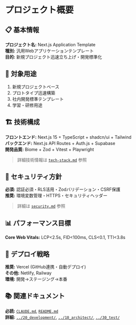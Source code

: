 # プロジェクト概要

## 📋 基本情報

**プロジェクト名:** Next.js Application Template  
**種別:** 汎用Webアプリケーションテンプレート  
**目的:** 新規プロジェクト迅速立ち上げ・開発標準化

## 🎯 対象用途

1. 新規プロジェクトベース
2. プロトタイプ迅速構築  
3. 社内開発標準テンプレート
4. 学習・研修用途

## 🏗 技術構成

**フロントエンド:** Next.js 15 + TypeScript + shadcn/ui + Tailwind  
**バックエンド:** Next.js API Routes + Auth.js + Supabase  
**開発品質:** Biome + Zod + Vitest + Playwright  

> 詳細技術情報は [`tech-stack.md`](tech-stack.md) 参照

## 🔐 セキュリティ方針

**必須:** 認証必須・RLS活用・Zodバリデーション・CSRF保護  
**推奨:** 環境変数管理・HTTPS・セキュリティヘッダー

> 詳細は [`security.md`](security.md) 参照

## 📊 パフォーマンス目標

**Core Web Vitals:** LCP<2.5s, FID<100ms, CLS<0.1, TTI<3.8s

## 🚀 デプロイ戦略

**推奨:** Vercel (GitHub連携・自動デプロイ)  
**その他:** Netlify, Railway  
**環境:** 開発→ステージング→本番

## 📚 関連ドキュメント

**必読:** [`CLAUDE.md`](../../CLAUDE.md), [`README.md`](../../README.md)  
**詳細:** [`../20_development/`](../20_development/), [`../10_architect/`](../10_architect/), [`../30_test/`](../30_test/)
